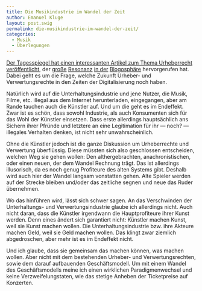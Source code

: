 ```yaml
---
title: Die Musikindustrie im Wandel der Zeit
author: Emanuel Kluge
layout: post.swig
permalink: die-musikindustrie-im-wandel-der-zeit/
categories:
  - Musik
  - Überlegungen
---
```


[Der Tagesspiegel hat einen interessanten Artikel zum Thema Urheberrecht veröffentlicht][tagesspiegel], der [große][nerdcore] [Resonanz][koepke] [in der][netzpolitik] [Blogosphäre][zdf] hervorgerufen hat. Dabei geht es um die Frage, welche Zukunft Urheber- und Verwertungsrechte in den Zeiten der Digitalisierung noch haben.

Natürlich wird auf die Unterhaltungsindustrie und jene Nutzer, die Musik, Filme, etc. illegal aus dem Internet herunterladen, eingegangen, aber am Rande tauchen auch die Künstler auf. Und um die geht es im Endeffekt. Zwar ist es schön, dass sowohl Industrie, als auch Konsumenten sich für das Wohl der Künstler einsetzen. Dass erste allerdings hauptsächlich ans Sichern ihrer Pfründe und letztere an eine Legitimation für ihr &mdash; noch? &mdash; illegales Verhalten denken, ist nicht sehr unwahrscheinlich.

Ohne die Künstler jedoch ist die ganze Diskussion um Urheberrechte und Verwertung überflüssig. Diese müssten sich also geschlossen entscheiden, welchen Weg sie gehen wollen: Den althergebrachten, anachronistischen, oder einen neuen, der dem Wandel Rechnung trägt. Das ist allerdings illusorisch, da es noch genug Profiteure des alten Systems gibt. Deshalb wird auch hier der Wandel langsam vonstatten gehen. Alte Spieler werden auf der Strecke bleiben und/oder das zeitliche segnen und neue das Ruder übernehmen.

Wo das hinführen wird, lässt sich schwer sagen. An das Verschwinden der Unterhaltungs- und Verwertungsindustrie glaube ich allerdings nicht. Auch nicht daran, dass die Künstler irgendwann die Hauptprofiteure ihrer Kunst werden. Denn eines ändert sich garantiert nicht: Künstler machen Kunst, weil sie Kunst machen wollen. Die Unterhaltungsindustrie bzw. ihre Akteure machen Geld, weil sie Geld machen wollen. Das klingt zwar ziemlich abgedroschen, aber mehr ist es im Endeffekt nicht.

Und ich glaube, dass sie gemeinsam das machen können, was machen wollen. Aber nicht mit dem bestehenden Urheber- und Verwertungsrechten, sowie dem darauf aufbauenden Geschäftsmodell. Um mit einem Wandel des Geschäftsmodells meine ich einen wirklichen Paradigmenwechsel und keine Verzweifelungstaten, wie das stetige Anheben der Ticketpreise auf Konzerten.

[tagesspiegel]: http://www.tagesspiegel.de/kultur/Urheberrecht;art772,2835794
[nerdcore]: http://www.nerdcore.de/wp/2009/06/30/tagesspiegel-uber-copyright-wars/
[koepke]: http://rz.koepke.net/?p=3218
[netzpolitik]: http://netzpolitik.org/2009/urheberrecht-die-ideen-der-anderen/
[zdf]: http://blog.zdf.de/3sat.neues/2009/06/urheberrecht-wohin-geht-die-re.html
